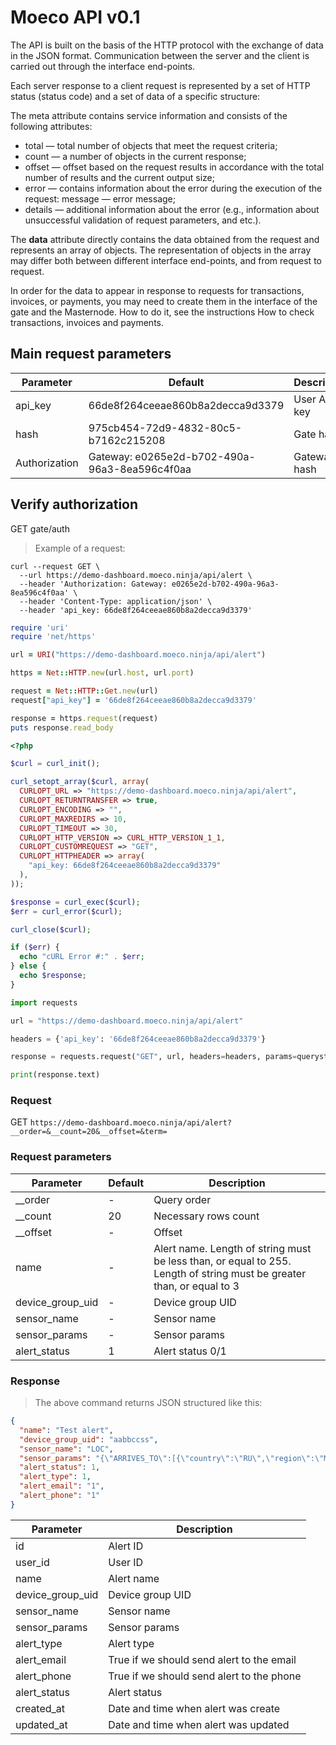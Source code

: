 # Moeco API v0.1

The API is built on the basis of the HTTP protocol with the exchange of data in the JSON format. Communication between the server and the client is carried out through the interface end-points.

Each server response to a client request is represented by a set of HTTP status (status code) and a set of data of a specific structure:

The meta attribute contains service information and consists of the following attributes:

- total — total number of objects that meet the request criteria;
- count — a number of objects in the current response;
- offset — offset based on the request results in accordance with the total number of results and the current output size;
- error — contains information about the error during the execution of the request:
message — error message;
- details — additional information about the error (e.g., information about unsuccessful validation of request parameters, and etc.).

The **data** attribute directly contains the data obtained from the request and represents an array of objects. The representation of objects in the array may differ both between different interface end-points, and from request to request.

In order for the data to appear in response to requests for transactions, invoices, or payments, you may need to create them in the interface of the gate and the Masternode. How to do it, see the instructions How to check transactions, invoices and payments.

## Main request parameters

Parameter | Default | Description
--------- | ------- | -----------
api_key | 66de8f264ceeae860b8a2decca9d3379 | User API key
hash | 975cb454-72d9-4832-80c5-b7162c215208 | Gate hash
Authorization | Gateway: e0265e2d-b702-490a-96a3-8ea596c4f0aa | Gateway hash

## Verify authorization

GET gate/auth

> Example of a request:

```shell
curl --request GET \
  --url https://demo-dashboard.moeco.ninja/api/alert \
  --header 'Authorization: Gateway: e0265e2d-b702-490a-96a3-8ea596c4f0aa' \
  --header 'Content-Type: application/json' \
  --header 'api_key: 66de8f264ceeae860b8a2decca9d3379'
```

```ruby
require 'uri'
require 'net/https'

url = URI("https://demo-dashboard.moeco.ninja/api/alert")

https = Net::HTTP.new(url.host, url.port)

request = Net::HTTP::Get.new(url)
request["api_key"] = '66de8f264ceeae860b8a2decca9d3379'

response = https.request(request)
puts response.read_body
```

```php
<?php

$curl = curl_init();

curl_setopt_array($curl, array(
  CURLOPT_URL => "https://demo-dashboard.moeco.ninja/api/alert",
  CURLOPT_RETURNTRANSFER => true,
  CURLOPT_ENCODING => "",
  CURLOPT_MAXREDIRS => 10,
  CURLOPT_TIMEOUT => 30,
  CURLOPT_HTTP_VERSION => CURL_HTTP_VERSION_1_1,
  CURLOPT_CUSTOMREQUEST => "GET",
  CURLOPT_HTTPHEADER => array(
    "api_key: 66de8f264ceeae860b8a2decca9d3379"
  ),
));

$response = curl_exec($curl);
$err = curl_error($curl);

curl_close($curl);

if ($err) {
  echo "cURL Error #:" . $err;
} else {
  echo $response;
}
```

```python
import requests

url = "https://demo-dashboard.moeco.ninja/api/alert"

headers = {'api_key': '66de8f264ceeae860b8a2decca9d3379'}

response = requests.request("GET", url, headers=headers, params=querystring)

print(response.text)
```

### Request

GET `https://demo-dashboard.moeco.ninja/api/alert?__order=&__count=20&__offset=&term=`

### Request parameters

Parameter | Default | Description
--------- | ------- | -----------
__order | - | Query order
__count | 20 | Necessary rows count
__offset | - | Offset
name | - | Alert name. Length of string must be less than, or equal to 255. Length of string must be greater than, or equal to 3
device_group_uid | - | Device group UID
sensor_name | - | Sensor name
sensor_params | - | Sensor params
alert_status | 1 | Alert status 0/1


### Response

> The above command returns JSON structured like this:

```json
{
  "name": "Test alert",
  "device_group_uid": "aabbccss",
  "sensor_name": "LOC",
  "sensor_params": "{\"ARRIVES_TO\":[{\"country\":\"RU\",\"region\":\"Moscow\"}]}",
  "alert_status": 1,
  "alert_type": 1,
  "alert_email": "1",
  "alert_phone": "1"
}
```

Parameter |Description
--------- | -----------
 id | Alert ID
 user_id | User ID
 name | Alert name
 device_group_uid | Device group UID
 sensor_name | Sensor name
 sensor_params | Sensor params
 alert_type | Alert type
 alert_email | True if we should send alert to the email
 alert_phone |  True if we should send alert to the phone
 alert_status | Alert status
 created_at | Date and time when alert was create
 updated_at | Date and time when alert was updated
